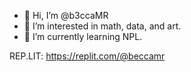 - 👋 Hi, I’m @b3ccaMR
- 👀 I’m interested in math, data, and art.
- 🌱 I’m currently learning NPL.

REP.LIT:  https://replit.com/@beccamr
